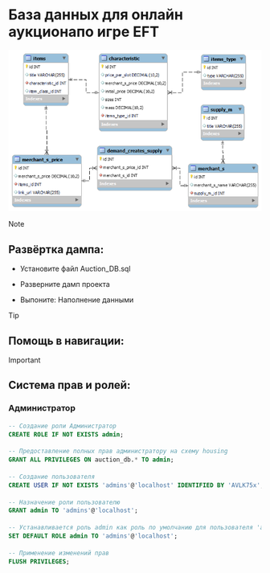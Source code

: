 # База данных для онлайн аукционапо игре EFT
![img](https://github.com/Cainones/Auction_DB/blob/main/Auction_ERD.png)

> [!NOTE]
> ## Развёртка дампа:
- Установите файл Auction_DB.sql
* Разверните дамп проекта
+ Выпоните: Наполнение данными
>[!TIP]
> ## Помощь в навигации:

> [!IMPORTANT]
> ## Система прав и ролей:
### Администратор

```sql
-- Создание роли Администратор
CREATE ROLE IF NOT EXISTS admin; 

-- Предоставление полных прав администратору на схему housing
GRANT ALL PRIVILEGES ON auction_db.* TO admin;

-- Создание пользователя
CREATE USER IF NOT EXISTS 'admins'@'localhost' IDENTIFIED BY 'AVLK75x';

-- Назначение роли пользователю
GRANT admin TO 'admins'@'localhost';

-- Устанавливается роль admin как роль по умолчанию для пользователя 'admin'
SET DEFAULT ROLE admin TO 'admins'@'localhost';

-- Применение изменений прав
FLUSH PRIVILEGES;
```
